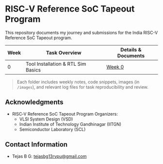 # RISC‑V Reference SoC Tapeout Program

This repository documents my journey and submissions for the India RISC-V Reference SoC Tapeout program. <!-- Each week, I tackle hands-on tasks and learn essential skills in end-to-end SoC design. -->

| Week | Task Overview                    | Details & Documents                |
|------|----------------------------------|------------------------------------|
| 0    | Tool Installation & RTL Sim Basics| [Week 0](./Week0/Week0.md)         |



> Each folder includes weekly notes, code snippets, images (in `/images`), and relevant log files for task reproducibility and review.


<!-- ## Contributors
- Tejas B G (Undergraduate Student, ECE, DSATM, Bengaluru) -->

## Acknowledgments
- RISC‑V Reference SoC Tapeout Program Organizers:
    - VLSI System Design (VSD)
    - Indian Institute of Technology Gandhinagar (IITGN)
    - Semiconductor Laboratory (SCL)
  <!--     - Synopsys Inc. -->


## Contact Information
- Tejas B G: [tejasbg13rvpu@gmail.com](mailto:tejasbg13rvpu@gmail.com)
